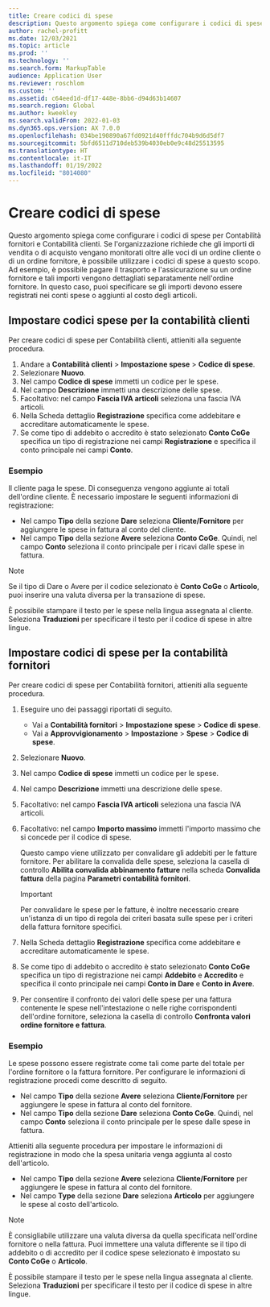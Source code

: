 ```yaml
---
title: Creare codici di spese
description: Questo argomento spiega come configurare i codici di spese per Contabilità fornitori e Contabilità clienti.
author: rachel-profitt
ms.date: 12/03/2021
ms.topic: article
ms.prod: ''
ms.technology: ''
ms.search.form: MarkupTable
audience: Application User
ms.reviewer: roschlom
ms.custom: ''
ms.assetid: c64eed1d-df17-448e-8bb6-d94d63b14607
ms.search.region: Global
ms.author: kweekley
ms.search.validFrom: 2022-01-03
ms.dyn365.ops.version: AX 7.0.0
ms.openlocfilehash: 034be190890a67fd0921d40fffdc704b9d6d5df7
ms.sourcegitcommit: 5bfd6511d710deb539b4030eb0e9c48d25513595
ms.translationtype: HT
ms.contentlocale: it-IT
ms.lasthandoff: 01/19/2022
ms.locfileid: "8014080"
---
```

# <a name="create-charges-codes"></a>Creare codici di spese

Questo argomento spiega come configurare i codici di spese per Contabilità fornitori e Contabilità clienti. Se l'organizzazione richiede che gli importi di vendita o di acquisto vengano monitorati oltre alle voci di un ordine cliente o di un ordine fornitore, è possibile utilizzare i codici di spese a questo scopo. Ad esempio, è possibile pagare il trasporto e l'assicurazione su un ordine fornitore e tali importi vengono dettagliati separatamente nell'ordine fornitore. In questo caso, puoi specificare se gli importi devono essere registrati nei conti spese o aggiunti al costo degli articoli.

## <a name="set-up-charges-codes-for-accounts-receivable"></a>Impostare codici spese per la contabilità clienti

Per creare codici di spese per Contabilità clienti, attieniti alla seguente procedura.

1. Andare a **Contabilità clienti** &gt; **Impostazione spese** &gt; **Codice di spese**.
2. Selezionare **Nuovo**.
3. Nel campo **Codice di spese** immetti un codice per le spese.
3. Nel campo **Descrizione** immetti una descrizione delle spese.
4. Facoltativo: nel campo **Fascia IVA articoli** seleziona una fascia IVA articoli.
5. Nella Scheda dettaglio **Registrazione** specifica come addebitare e accreditare automaticamente le spese.
6. Se come tipo di addebito o accredito è stato selezionato **Conto CoGe** specifica un tipo di registrazione nei campi **Registrazione** e specifica il conto principale nei campi **Conto**.

### <a name="example"></a>Esempio

Il cliente paga le spese. Di conseguenza vengono aggiunte ai totali dell'ordine cliente. È necessario impostare le seguenti informazioni di registrazione:

- Nel campo **Tipo** della sezione **Dare** seleziona **Cliente/Fornitore** per aggiungere le spese in fattura al conto del cliente.
- Nel campo **Tipo** della sezione **Avere** seleziona **Conto CoGe**. Quindi, nel campo **Conto** seleziona il conto principale per i ricavi dalle spese in fattura.

> [!NOTE]
> Se il tipo di Dare o Avere per il codice selezionato è **Conto CoGe** o **Articolo**, puoi inserire una valuta diversa per la transazione di spese.

È possibile stampare il testo per le spese nella lingua assegnata al cliente. Seleziona **Traduzioni** per specificare il testo per il codice di spese in altre lingue.

## <a name="set-up-charges-codes-for-accounts-payable"></a>Impostare codici di spese per la contabilità fornitori

Per creare codici di spese per Contabilità fornitori, attieniti alla seguente procedura.

1. Eseguire uno dei passaggi riportati di seguito.

    - Vai a **Contabilità fornitori** &gt; **Impostazione** **spese** &gt; **Codice di spese**.
    - Vai a **Approvvigionamento** &gt; **Impostazione** &gt; **Spese** &gt; **Codice di spese**.

2. Selezionare **Nuovo**.
3. Nel campo **Codice di spese** immetti un codice per le spese.
3. Nel campo **Descrizione** immetti una descrizione delle spese.
4. Facoltativo: nel campo **Fascia IVA articoli** seleziona una fascia IVA articoli.
5. Facoltativo: nel campo **Importo massimo** immetti l'importo massimo che si concede per il codice di spese.

    Questo campo viene utilizzato per convalidare gli addebiti per le fatture fornitore. Per abilitare la convalida delle spese, seleziona la casella di controllo **Abilita convalida abbinamento fatture** nella scheda **Convalida fattura** della pagina **Parametri contabilità fornitori**.

    > [!IMPORTANT]
    > Per convalidare le spese per le fatture, è inoltre necessario creare un'istanza di un tipo di regola dei criteri basata sulle spese per i criteri della fattura fornitore specifici.

6. Nella Scheda dettaglio **Registrazione** specifica come addebitare e accreditare automaticamente le spese.
7. Se come tipo di addebito o accredito è stato selezionato **Conto CoGe** specifica un tipo di registrazione nei campi **Addebito** e **Accredito** e specifica il conto principale nei campi **Conto in Dare** e **Conto in Avere**.
8. Per consentire il confronto dei valori delle spese per una fattura contenente le spese nell'intestazione o nelle righe corrispondenti dell'ordine fornitore, seleziona la casella di controllo **Confronta valori ordine fornitore e fattura**.

### <a name="example"></a>Esempio

Le spese possono essere registrate come tali come parte del totale per l'ordine fornitore o la fattura fornitore. Per configurare le informazioni di registrazione procedi come descritto di seguito. 

- Nel campo **Tipo** della sezione **Avere** seleziona **Cliente/Fornitore** per aggiungere le spese in fattura al conto del fornitore.
- Nel campo **Tipo** della sezione **Dare** seleziona **Conto CoGe**. Quindi, nel campo **Conto** seleziona il conto principale per le spese dalle spese in fattura.

Attieniti alla seguente procedura per impostare le informazioni di registrazione in modo che la spesa unitaria venga aggiunta al costo dell'articolo.

- Nel campo **Tipo** della sezione **Avere** seleziona **Cliente/Fornitore** per aggiungere le spese in fattura al conto del fornitore.
- Nel campo **Type** della sezione **Dare** seleziona **Articolo** per aggiungere le spese al costo dell'articolo.

> [!NOTE]
> È consigliabile utilizzare una valuta diversa da quella specificata nell'ordine fornitore o nella fattura. Puoi immettere una valuta differente se il tipo di addebito o di accredito per il codice spese selezionato è impostato su **Conto CoGe** o **Articolo**.

È possibile stampare il testo per le spese nella lingua assegnata al cliente. Seleziona **Traduzioni** per specificare il testo per il codice di spese in altre lingue.
